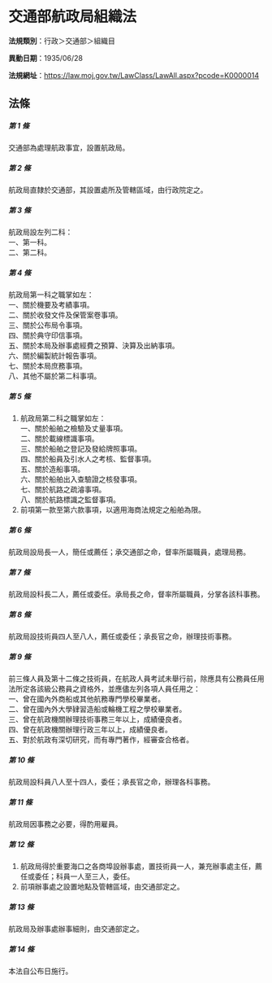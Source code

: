 # 交通部航政局組織法

**法規類別**：行政＞交通部＞組織目

**異動日期**：1935/06/28  

**法規網址**：https://law.moj.gov.tw/LawClass/LawAll.aspx?pcode=K0000014





## 法條
##### 第 1 條
交通部為處理航政事宜，設置航政局。

##### 第 2 條
航政局直隸於交通部，其設置處所及管轄區域，由行政院定之。

##### 第 3 條
航政局設左列二科：  
一、第一科。  
二、第二科。  

##### 第 4 條
航政局第一科之職掌如左：  
一、關於機要及考績事項。  
二、關於收發文件及保管案卷事項。  
三、關於公布局令事項。  
四、關於典守印信事項。  
五、關於本局及辦事處經費之預算、決算及出納事項。  
六、關於編製統計報告事項。  
七、關於本局庶務事項。  
八、其他不屬於第二科事項。  

##### 第 5 條
1. 航政局第二科之職掌如左：  
一、關於船舶之檢驗及丈量事項。  
二、關於載線標識事項。  
三、關於船舶之登記及發給牌照事項。  
四、關於船員及引水人之考核、監督事項。  
五、關於造船事項。  
六、關於船舶出入查驗證之核發事項。  
七、關於航路之疏濬事項。  
八、關於航路標識之監督事項。
1. 前項第一款至第六款事項，以適用海商法規定之船舶為限。

##### 第 6 條
航政局設局長一人，簡任或薦任；承交通部之命，督率所屬職員，處理局務。

##### 第 7 條
航政局設科長二人，薦任或委任。承局長之命，督率所屬職員，分掌各該科事務。

##### 第 8 條
航政局設技術員四人至八人，薦任或委任；承長官之命，辦理技術事務。

##### 第 9 條
前三條人員及第十二條之技術員，在航政人員考試未舉行前，除應具有公務員任用法所定各該級公務員之資格外，並應儘左列各項人員任用之：  
一、曾在國內外商船或其他航務專門學校畢業者。  
二、曾在國內外大學肄習造船或輪機工程之學校畢業者。  
三、曾在航政機關辦理技術事務三年以上，成績優良者。  
四、曾在航政機關辦理行政三年以上，成績優良者。  
五、對於航政有深切研究，而有專門著作，經審查合格者。  

##### 第 10 條
航政局設科員八人至十四人，委任；承長官之命，辦理各科事務。

##### 第 11 條
航政局因事務之必要，得酌用雇員。

##### 第 12 條
1. 航政局得於重要海口之各商埠設辦事處，置技術員一人，兼充辦事處主任，薦任或委任；科員一人至三人，委任。
1. 前項辦事處之設置地點及管轄區域，由交通部定之。

##### 第 13 條
航政局及辦事處辦事細則，由交通部定之。

##### 第 14 條
本法自公布日施行。



